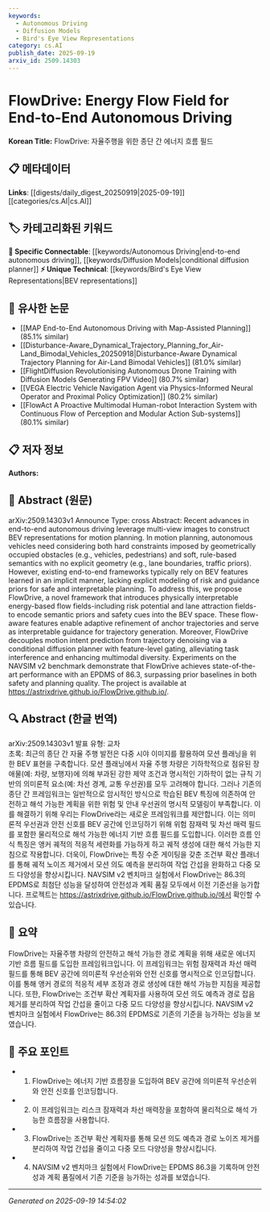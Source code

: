 ```yaml
---
keywords:
  - Autonomous Driving
  - Diffusion Models
  - Bird's Eye View Representations
category: cs.AI
publish_date: 2025-09-19
arxiv_id: 2509.14303
---
```


<!-- KEYWORD_LINKING_METADATA:
{
  "processed_timestamp": "2025-09-22 21:43:43.716827",
  "vocabulary_version": "1.0",
  "selected_keywords": [
    "Autonomous Driving",
    "Diffusion Models",
    "Bird's Eye View Representations"
  ],
  "rejected_keywords": [
    "Energy Flow Fields"
  ],
  "similarity_scores": {
    "Autonomous Driving": 0.78,
    "Diffusion Models": 0.75,
    "Bird's Eye View Representations": 0.72
  },
  "extraction_method": "AI_prompt_based",
  "budget_applied": true
}
-->


# FlowDrive: Energy Flow Field for End-to-End Autonomous Driving

**Korean Title:** FlowDrive: 자율주행을 위한 종단 간 에너지 흐름 필드

## 📋 메타데이터

**Links**: [[digests/daily_digest_20250919|2025-09-19]]   [[categories/cs.AI|cs.AI]]

## 🏷️ 카테고리화된 키워드
**🔗 Specific Connectable**: [[keywords/Autonomous Driving|end-to-end autonomous driving]], [[keywords/Diffusion Models|conditional diffusion planner]]
**⚡ Unique Technical**: [[keywords/Bird's Eye View Representations|BEV representations]]

## 🔗 유사한 논문
- [[MAP End-to-End Autonomous Driving with Map-Assisted Planning]] (85.1% similar)
- [[Disturbance-Aware_Dynamical_Trajectory_Planning_for_Air-Land_Bimodal_Vehicles_20250918|Disturbance-Aware Dynamical Trajectory Planning for Air-Land Bimodal Vehicles]] (81.0% similar)
- [[FlightDiffusion Revolutionising Autonomous Drone Training with Diffusion Models Generating FPV Video]] (80.7% similar)
- [[VEGA Electric Vehicle Navigation Agent via Physics-Informed Neural Operator and Proximal Policy Optimization]] (80.2% similar)
- [[FlowAct A Proactive Multimodal Human-robot Interaction System with Continuous Flow of Perception and Modular Action Sub-systems]] (80.1% similar)

## 📋 저자 정보

**Authors:** 

## 📄 Abstract (원문)

arXiv:2509.14303v1 Announce Type: cross 
Abstract: Recent advances in end-to-end autonomous driving leverage multi-view images to construct BEV representations for motion planning. In motion planning, autonomous vehicles need considering both hard constraints imposed by geometrically occupied obstacles (e.g., vehicles, pedestrians) and soft, rule-based semantics with no explicit geometry (e.g., lane boundaries, traffic priors). However, existing end-to-end frameworks typically rely on BEV features learned in an implicit manner, lacking explicit modeling of risk and guidance priors for safe and interpretable planning. To address this, we propose FlowDrive, a novel framework that introduces physically interpretable energy-based flow fields-including risk potential and lane attraction fields-to encode semantic priors and safety cues into the BEV space. These flow-aware features enable adaptive refinement of anchor trajectories and serve as interpretable guidance for trajectory generation. Moreover, FlowDrive decouples motion intent prediction from trajectory denoising via a conditional diffusion planner with feature-level gating, alleviating task interference and enhancing multimodal diversity. Experiments on the NAVSIM v2 benchmark demonstrate that FlowDrive achieves state-of-the-art performance with an EPDMS of 86.3, surpassing prior baselines in both safety and planning quality. The project is available at https://astrixdrive.github.io/FlowDrive.github.io/.

## 🔍 Abstract (한글 번역)

arXiv:2509.14303v1 발표 유형: 교차  
초록: 최근의 종단 간 자율 주행 발전은 다중 시야 이미지를 활용하여 모션 플래닝을 위한 BEV 표현을 구축합니다. 모션 플래닝에서 자율 주행 차량은 기하학적으로 점유된 장애물(예: 차량, 보행자)에 의해 부과된 강한 제약 조건과 명시적인 기하학이 없는 규칙 기반의 의미론적 요소(예: 차선 경계, 교통 우선권)를 모두 고려해야 합니다. 그러나 기존의 종단 간 프레임워크는 일반적으로 암시적인 방식으로 학습된 BEV 특징에 의존하여 안전하고 해석 가능한 계획을 위한 위험 및 안내 우선권의 명시적 모델링이 부족합니다. 이를 해결하기 위해 우리는 FlowDrive라는 새로운 프레임워크를 제안합니다. 이는 의미론적 우선권과 안전 신호를 BEV 공간에 인코딩하기 위해 위험 잠재력 및 차선 매력 필드를 포함한 물리적으로 해석 가능한 에너지 기반 흐름 필드를 도입합니다. 이러한 흐름 인식 특징은 앵커 궤적의 적응적 세련화를 가능하게 하고 궤적 생성에 대한 해석 가능한 지침으로 작용합니다. 더욱이, FlowDrive는 특징 수준 게이팅을 갖춘 조건부 확산 플래너를 통해 궤적 노이즈 제거에서 모션 의도 예측을 분리하여 작업 간섭을 완화하고 다중 모드 다양성을 향상시킵니다. NAVSIM v2 벤치마크 실험에서 FlowDrive는 86.3의 EPDMS로 최첨단 성능을 달성하여 안전성과 계획 품질 모두에서 이전 기준선을 능가합니다. 프로젝트는 https://astrixdrive.github.io/FlowDrive.github.io/에서 확인할 수 있습니다.

## 📝 요약

FlowDrive는 자율주행 차량의 안전하고 해석 가능한 경로 계획을 위해 새로운 에너지 기반 흐름 필드를 도입한 프레임워크입니다. 이 프레임워크는 위험 잠재력과 차선 매력 필드를 통해 BEV 공간에 의미론적 우선순위와 안전 신호를 명시적으로 인코딩합니다. 이를 통해 앵커 경로의 적응적 세부 조정과 경로 생성에 대한 해석 가능한 지침을 제공합니다. 또한, FlowDrive는 조건부 확산 계획자를 사용하여 모션 의도 예측과 경로 잡음 제거를 분리하여 작업 간섭을 줄이고 다중 모드 다양성을 향상시킵니다. NAVSIM v2 벤치마크 실험에서 FlowDrive는 86.3의 EPDMS로 기존의 기준을 능가하는 성능을 보였습니다.

## 🎯 주요 포인트

- 1. FlowDrive는 에너지 기반 흐름장을 도입하여 BEV 공간에 의미론적 우선순위와 안전 신호를 인코딩합니다.

- 2. 이 프레임워크는 리스크 잠재력과 차선 매력장을 포함하여 물리적으로 해석 가능한 흐름장을 사용합니다.

- 3. FlowDrive는 조건부 확산 계획자를 통해 모션 의도 예측과 경로 노이즈 제거를 분리하여 작업 간섭을 줄이고 다중 모드 다양성을 향상시킵니다.

- 4. NAVSIM v2 벤치마크 실험에서 FlowDrive는 EPDMS 86.3을 기록하며 안전성과 계획 품질에서 기존 기준을 능가하는 성과를 보였습니다.

---

*Generated on 2025-09-19 14:54:02*